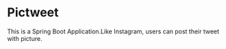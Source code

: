 # Pictweet
This is a Spring Boot Application.Like Instagram, users can post their tweet with picture.
